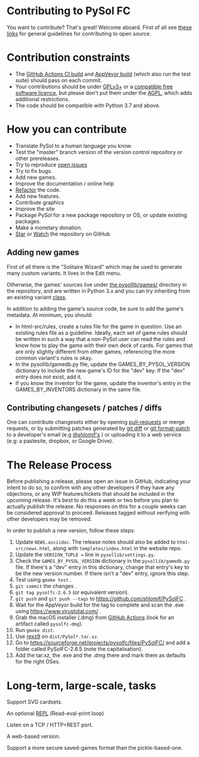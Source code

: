 # Contributing to PySol FC

You want to contribute? That's great! Welcome aboard. First of all see [these links](https://github.com/shlomif/Freenode-programming-channel-FAQ/blob/master/FAQ.mdwn#i-want-to-contribute-to-an-open-source-project-but-how-which-one-can-i-contribute-to)
for general guidelines for contributing to open source.

# Contribution constraints

- The [GitHub Actions CI build](https://github.com/shlomif/PySolFC/actions) and [AppVeyor build](https://ci.appveyor.com/project/shlomif/pysolfc) (which also run the test suite) should pass on each commit.
- Your contributions should be under [GPLv3+](https://en.wikipedia.org/wiki/GNU_General_Public_License#Version_3) or a [compatible free software licence](https://www.gnu.org/licenses/license-list.html#GPLCompatibleLicenses), but please don't put them under the [AGPL](https://en.wikipedia.org/wiki/Affero_General_Public_License), which adds additional restrictions.
- The code should be compatible with Python 3.7 and above.

# How you can contribute

- Translate PySol to a human language you know.
- Test the "master" branch version of the version control repository or other prereleases.
- Try to reproduce [open issues](https://github.com/shlomif/PySolFC/issues)
- Try to fix bugs.
- Add new games.
- Improve the documentation / online help
- [Refactor](https://en.wikipedia.org/wiki/Code_refactoring) the code.
- Add new features.
- Contribute graphics
- Improve the site
- Package PySol for a new package repository or OS, or update existing packages.
- Make a monetary donation.
- [Star](https://help.github.com/articles/about-stars/) or [Watch](https://help.github.com/articles/watching-and-unwatching-repositories/) the repository on GitHub

## Adding new games

First of all there is the "Solitaire Wizard" which may be used to generate many
custom variants. It lives in the Edit menu.

Otherwise, the games' sources live under
[the pysollib/games/](pysollib/games/) directory in the repository, and are
written in Python 3.x and you can try inheriting from an existing
variant [class](https://en.wikipedia.org/wiki/Class_%28computer_programming%29).

In addition to adding the game's source code, be sure to add the game's metadata.  At minimum, you should:
- In html-src/rules, create a rules file for the game in question.  Use an existing rules file as a guideline.  Ideally, each set of game rules should be written in such a way that a non-PySol user can read the rules and know how to play the game with their own deck of cards.  For games that are only slightly different from other games, referencing the more common variant's rules is okay.
- In the pysollib/gamedb.py file, update the GAMES_BY_PYSOL_VERSION dictionary to include the new game's ID for the "dev" key.  If the "dev" entry does not exist, add it.
- If you know the inventor for the game, update the inventor's entry in the GAMES_BY_INVENTORS dictionary in the same file.

## Contributing changesets / patches / diffs

One can contribute changesets either by opening [pull-requests](https://docs.github.com/en/desktop/contributing-and-collaborating-using-github-desktop/creating-an-issue-or-pull-request) or merge requests,
or by submitting patches generated by [git diff](https://git-scm.com/docs/git-diff) or [git format-patch](https://git-scm.com/docs/git-format-patch)
to a developer's email (e.g [@shlomif's](https://www.shlomifish.org/me/contact-me/) ) or uploading it to a web service (e.g: a pastesite, dropbox,
or Google Drive).

# The Release Process

Before publishing a release, please open an issue in GitHub, indicating your intent to do so, to confirm with any other developers if they have any objections, or any WIP features/tickets that should be included in the upcoming release.  It's best to do this a week or two before you plan to actually publish the release.  No responses on this for a couple weeks can be considered approval to proceed.  Releases tagged without verifying with other developers may be removed.

In order to publish a new version, follow these steps:

1. Update `NEWS.asciidoc`.  The release notes should also be added to `html-src/news.html`, along with `templates/index.html` in the website repo.
2. Update the `VERSION_TUPLE =` line in `pysollib/settings.py`.
3. Check the `GAMES_BY_PYSOL_VERSION` dictionary in the `pysollib/gamedb.py` file.  If there's a "dev" entry in this dictionary, change that entry's key to be the new version number.  If there isn't a "dev" entry, ignore this step.
4. Test using `gmake test` .
5. `git commit` the changes .
6. `git tag pysolfc-2.6.5` (or equivalent version).
7. `git push` and `git push --tags` to https://github.com/shlomif/PySolFC .
8. Wait for the AppVeyor build for the tag to complete and scan the .exe using https://www.virustotal.com/ .
9. Grab the macOS installer (.dmg) from [GitHub Actions](https://github.com/shlomif/PySolFC/actions/workflows/macos-package.yml) (look for an artifact called `pysolfc-dmg`).
10. Run `gmake dist`.
11. Use [rexz9](https://github.com/shlomif/shlomif-computer-settings/blob/567b6ab3f4272ad66bf331536dc80bf58bfff3af/shlomif-settings/bash-aliases/user_aliases.bash#L57) on `dist/PySol*.tar.xz`.
12. Go to https://sourceforge.net/projects/pysolfc/files/PySolFC/ and add a folder called PySolFC-2.6.5 (note the capitalisation).
13. Add the tar.xz, the .exe and the .dmg there and mark them as defaults for the right OSes.

# Long-term, large-scale, tasks

Support SVG cardsets.

An optional [REPL](https://en.wikipedia.org/wiki/Read%E2%80%93eval%E2%80%93print_loop) (Read-eval-print loop)

Listen on a TCP / HTTP+REST port.

A web-based version.

Support a more secure saved-games format than the pickle-based-one.
